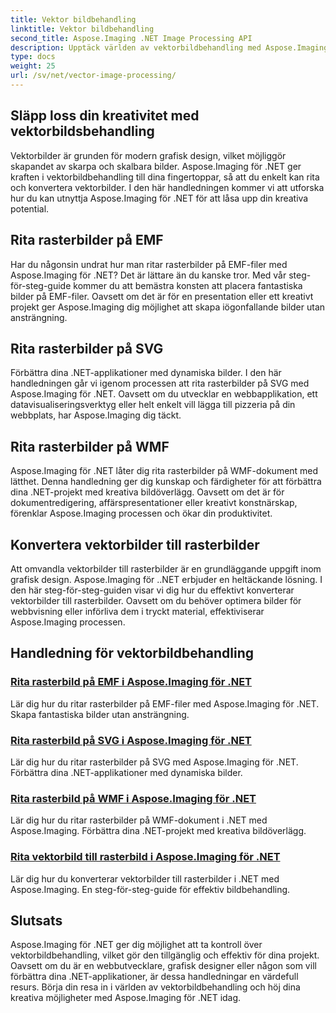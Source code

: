 ```yaml
---
title: Vektor bildbehandling
linktitle: Vektor bildbehandling
second_title: Aspose.Imaging .NET Image Processing API
description: Upptäck världen av vektorbildbehandling med Aspose.Imaging för .NET. Lär dig att rita och konvertera vektorbilder med lätthet. Förbättra dina .NET-projekt idag!
type: docs
weight: 25
url: /sv/net/vector-image-processing/
---
```


## Släpp loss din kreativitet med vektorbildsbehandling

Vektorbilder är grunden för modern grafisk design, vilket möjliggör skapandet av skarpa och skalbara bilder. Aspose.Imaging för .NET ger kraften i vektorbildbehandling till dina fingertoppar, så att du enkelt kan rita och konvertera vektorbilder. I den här handledningen kommer vi att utforska hur du kan utnyttja Aspose.Imaging för .NET för att låsa upp din kreativa potential.

## Rita rasterbilder på EMF

Har du någonsin undrat hur man ritar rasterbilder på EMF-filer med Aspose.Imaging för .NET? Det är lättare än du kanske tror. Med vår steg-för-steg-guide kommer du att bemästra konsten att placera fantastiska bilder på EMF-filer. Oavsett om det är för en presentation eller ett kreativt projekt ger Aspose.Imaging dig möjlighet att skapa iögonfallande bilder utan ansträngning.

## Rita rasterbilder på SVG

Förbättra dina .NET-applikationer med dynamiska bilder. I den här handledningen går vi igenom processen att rita rasterbilder på SVG med Aspose.Imaging för .NET. Oavsett om du utvecklar en webbapplikation, ett datavisualiseringsverktyg eller helt enkelt vill lägga till pizzeria på din webbplats, har Aspose.Imaging dig täckt.

## Rita rasterbilder på WMF

Aspose.Imaging för .NET låter dig rita rasterbilder på WMF-dokument med lätthet. Denna handledning ger dig kunskap och färdigheter för att förbättra dina .NET-projekt med kreativa bildöverlägg. Oavsett om det är för dokumentredigering, affärspresentationer eller kreativt konstnärskap, förenklar Aspose.Imaging processen och ökar din produktivitet.

## Konvertera vektorbilder till rasterbilder

Att omvandla vektorbilder till rasterbilder är en grundläggande uppgift inom grafisk design. Aspose.Imaging för ..NET erbjuder en heltäckande lösning. I den här steg-för-steg-guiden visar vi dig hur du effektivt konverterar vektorbilder till rasterbilder. Oavsett om du behöver optimera bilder för webbvisning eller införliva dem i tryckt material, effektiviserar Aspose.Imaging processen.

## Handledning för vektorbildbehandling
### [Rita rasterbild på EMF i Aspose.Imaging för .NET](./draw-raster-image-on-emf/)
Lär dig hur du ritar rasterbilder på EMF-filer med Aspose.Imaging för .NET. Skapa fantastiska bilder utan ansträngning.
### [Rita rasterbild på SVG i Aspose.Imaging för .NET](./draw-raster-image-on-svg/)
Lär dig hur du ritar rasterbilder på SVG med Aspose.Imaging för .NET. Förbättra dina .NET-applikationer med dynamiska bilder.
### [Rita rasterbild på WMF i Aspose.Imaging för .NET](./draw-raster-image-on-wmf/)
Lär dig hur du ritar rasterbilder på WMF-dokument i .NET med Aspose.Imaging. Förbättra dina .NET-projekt med kreativa bildöverlägg.
### [Rita vektorbild till rasterbild i Aspose.Imaging för .NET](./draw-vector-image-to-raster-image/)
Lär dig hur du konverterar vektorbilder till rasterbilder i .NET med Aspose.Imaging. En steg-för-steg-guide för effektiv bildbehandling.

## Slutsats

Aspose.Imaging för .NET ger dig möjlighet att ta kontroll över vektorbildbehandling, vilket gör den tillgänglig och effektiv för dina projekt. Oavsett om du är en webbutvecklare, grafisk designer eller någon som vill förbättra dina .NET-applikationer, är dessa handledningar en värdefull resurs. Börja din resa in i världen av vektorbildbehandling och höj dina kreativa möjligheter med Aspose.Imaging för .NET idag.